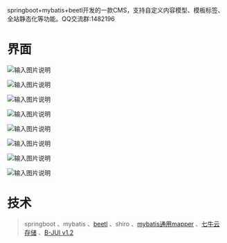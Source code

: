 springboot+mybatis+beetl开发的一款CMS，支持自定义内容模型、模板标签、全站静态化等功能。QQ交流群:1482196
# 界面
![输入图片说明](https://images.gitee.com/uploads/images/2018/0801/223149_5a568eaa_8157.jpeg "1.jpg")

![输入图片说明](https://images.gitee.com/uploads/images/2018/0801/222739_dee7aec9_8157.png "2.png")

![输入图片说明](https://images.gitee.com/uploads/images/2018/0801/222747_13ace573_8157.png "3.png")

![输入图片说明](https://images.gitee.com/uploads/images/2018/0801/222755_48f57675_8157.png "5.png")

![输入图片说明](https://images.gitee.com/uploads/images/2018/0801/222803_c7836c45_8157.png "7.png")

![输入图片说明](https://images.gitee.com/uploads/images/2018/0801/222828_d3a6a292_8157.png "9.png")

![输入图片说明](https://images.gitee.com/uploads/images/2018/0801/222837_d3ce1c46_8157.png "4.png")

![输入图片说明](https://images.gitee.com/uploads/images/2018/0801/222844_7eb7678a_8157.png "6.png")
# 技术
> springboot
、mybatis
、[beetl](http://www.ibeetl.com "beetl")
、shiro
、[mybatis通用mapper](http://git.oschina.net/free/Mapper "通用mapper")
、[七牛云存储](https://portal.qiniu.com/signup?code=3lb7ah8vdj0ia "七牛云存储")
、[B-JUI v1.2](http://www.b-jui.com/download/ "B-JUI v1.2") 
